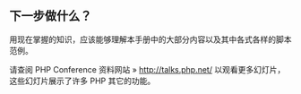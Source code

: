 ## 下一步做什么？
用现在掌握的知识，应该能够理解本手册中的大部分内容以及其中各式各样的脚本范例。

请查阅 PHP Conference 资料网站 » http://talks.php.net/ 以观看更多幻灯片，这些幻灯片展示了许多 PHP 其它的功能。
